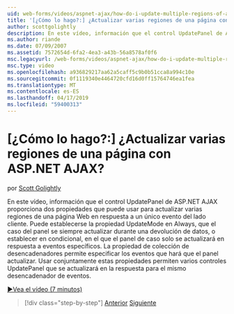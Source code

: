 ```yaml
---
uid: web-forms/videos/aspnet-ajax/how-do-i-update-multiple-regions-of-a-page-with-aspnet-ajax
title: '[¿Cómo lo hago?:] ¿Actualizar varias regiones de una página con ASP.NET AJAX? | Microsoft Docs'
author: scottgolightly
description: En este vídeo, información que el control UpdatePanel de ASP.NET AJAX proporciona dos propiedades que puede usar para actualizar varias regiones de una página Web en la respuesta...
ms.author: riande
ms.date: 07/09/2007
ms.assetid: 7572654d-6fa2-4ea3-a43b-56a8578af0f6
msc.legacyurl: /web-forms/videos/aspnet-ajax/how-do-i-update-multiple-regions-of-a-page-with-aspnet-ajax
msc.type: video
ms.openlocfilehash: a936829217aa62a5caff5c9b0b51cca8a994c10e
ms.sourcegitcommit: 0f1119340e4464720cfd16d0ff15764746ea1fea
ms.translationtype: MT
ms.contentlocale: es-ES
ms.lasthandoff: 04/17/2019
ms.locfileid: "59400313"
---
```

# <a name="how-do-i-update-multiple-regions-of-a-page-with-aspnet-ajax"></a>[¿Cómo lo hago?:] ¿Actualizar varias regiones de una página con ASP.NET AJAX?

por [Scott Golightly](https://github.com/scottgolightly)

En este vídeo, información que el control UpdatePanel de ASP.NET AJAX proporciona dos propiedades que puede usar para actualizar varias regiones de una página Web en respuesta a un único evento del lado cliente. Puede establecerse la propiedad UpdateMode en Always, que el caso del panel se siempre actualizar durante una devolución de datos, o establecer en condicional, en el que el panel de caso solo se actualizará en respuesta a eventos específicos. La propiedad de colección de desencadenadores permite especificar los eventos que hará que el panel actualizar. Usar conjuntamente estas propiedades permiten varios controles UpdatePanel que se actualizará en la respuesta para el mismo desencadenador de eventos.

[&#9654;Vea el vídeo (7 minutos)](https://channel9.msdn.com/Blogs/ASP-NET-Site-Videos/how-do-i-update-multiple-regions-of-a-page-with-aspnet-ajax)

> [!div class="step-by-step"]
> [Anterior](how-do-i-implement-the-ajax-after-processing-pattern.md)
> [Siguiente](how-do-i-choose-between-methods-of-ajax-page-updates.md)
